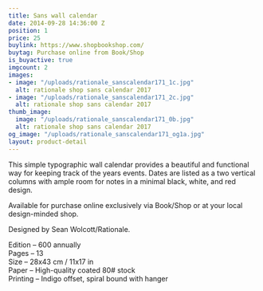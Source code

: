```yaml
---
title: Sans wall calendar
date: 2014-09-28 14:36:00 Z
position: 1
price: 25
buylink: https://www.shopbookshop.com/
buytag: Purchase online from Book/Shop
is_buyactive: true
imgcount: 2
images:
- image: "/uploads/rationale_sanscalendar171_1c.jpg"
  alt: rationale shop sans calendar 2017
- image: "/uploads/rationale_sanscalendar171_2c.jpg"
  alt: rationale shop sans calendar 2017
thumb_image:
  image: "/uploads/rationale_sanscalendar171_0b.jpg"
  alt: rationale shop sans calendar 2017
og_image: "/uploads/rationale_sanscalendar171_og1a.jpg"
layout: product-detail
---
```


This simple typographic wall calendar provides a beautiful and functional way for keeping track of the years events. Dates are listed as a two vertical columns with ample room for notes in a minimal black, white, and red design.

Available for purchase online exclusively via Book/Shop or at your local design-minded shop. 

Designed by Sean Wolcott/Rationale.

Edition – 600 annually <br>
Pages – 13 <br>
Size – 28x43 cm / 11x17 in <br>
Paper – High-quality coated 80# stock <br>
Printing – Indigo offset, spiral bound with hanger <br>